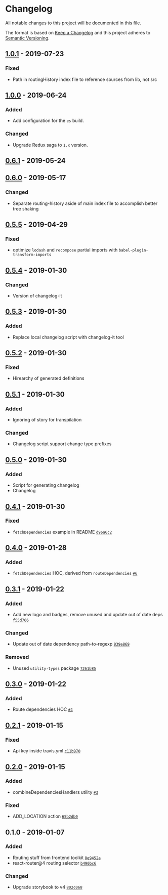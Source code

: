 # Changelog

All notable changes to this project will be documented in this file.

The format is based on [Keep a Changelog](http://keepachangelog.com/en/1.0.0/)
and this project adheres to [Semantic Versioning](http://semver.org/spec/v2.0.0.html).

## [1.0.1] - 2019-07-23
### Fixed
- Path in routingHistory index file to reference sources from lib, not src

## [1.0.0] - 2019-06-24
### Added
- Add configuration for the `es` build.

### Changed
- Upgrade Redux saga to `1.x` version.

## [0.6.1] - 2019-05-24

## [0.6.0] - 2019-05-17
### Changed
- Separate routing-history aside of main index file to accomplish better tree shaking

## [0.5.5] - 2019-04-29
### Fixed
- optimize `lodash` and `recompose` partial imports with `babel-plugin-transform-imports`

## [0.5.4] - 2019-01-30
### Changed
- Version of changelog-it

## [0.5.3] - 2019-01-30
### Added
- Replace local changelog script with changelog-it tool

## [0.5.2] - 2019-01-30
### Fixed
- Hirearchy of generated definitions

## [0.5.1] - 2019-01-30
### Added
- Ignoring of story for transpilation

### Changed
- Changelog script support change type prefixes

## [0.5.0] - 2019-01-30
### Added
- Script for generating changelog
- Changelog

## [0.4.1] - 2019-01-30
### Fixed
- `fetchDependencies` example in README [`d96a6c2`](https://github.com/AckeeCZ/chris/commit/d96a6c2d04add1755bb2e5959cc635537d0ed210)

## [0.4.0] - 2019-01-28
### Added
- `fetchDependencies` HOC, derived from `routeDependencies` [`#6`](https://github.com/AckeeCZ/chris/pull/6)

## [0.3.1] - 2019-01-22
### Added
- Add new logo and badges, remove unused and update out of date deps [`f55d766`](https://github.com/AckeeCZ/chris/commit/f55d766f8400e3f1bd4ffc020058960bb612542f)

### Changed
- Update out of date dependency path-to-regexp [`839e869`](https://github.com/AckeeCZ/chris/commit/839e8699bc0333d82108f31420bcaa9890fbcfaa)

### Removed
- Unused `utility-types` package [`7261b85`](https://github.com/AckeeCZ/chris/commit/7261b8517da6d230064a2366a45737efc6373dca)

## [0.3.0] - 2019-01-22
### Added
- Route dependencies HOC [`#4`](https://github.com/AckeeCZ/chris/pull/4)

## [0.2.1] - 2019-01-15
### Fixed
- Api key inside travis.yml [`c11b970`](https://github.com/AckeeCZ/chris/commit/c11b9708c9480e3c595af143e376e11a91a63b79)

## [0.2.0] - 2019-01-15
### Added
- combineDependenciesHandlers utility [`#3`](https://github.com/AckeeCZ/chris/pull/3)

### Fixed
- ADD_LOCATION action [`65b2db0`](https://github.com/AckeeCZ/chris/commit/65b2db06bd2216ff7366ac4ab340c4bc88ef6916)

## 0.1.0 - 2019-01-07
### Added
- Routing stuff from frontend toolkit [`8e9452a`](https://github.com/AckeeCZ/chris/commit/8e9452adef6994e4ed708ea18f951ad4cdcb1880)
- react-router@4 routing selector [`b490bc6`](https://github.com/AckeeCZ/chris/commit/b490bc6a61f506d8a9b5148ec152d6f12fad2dfa)

### Changed
- Upgrade storybook to v4 [`802c068`](https://github.com/AckeeCZ/chris/commit/802c0688bea38add24214313a334c7bc3e740463)

[1.0.1]: https://github.com/AckeeCZ/chris/compare/v1.0.0...v1.0.1
[1.0.0]: https://github.com/AckeeCZ/chris/compare/v0.6.1...v1.0.0
[0.6.1]: https://github.com/AckeeCZ/chris/compare/v0.6.0...v0.6.1
[0.6.0]: https://github.com/AckeeCZ/chris/compare/v0.5.5...v0.6.0
[0.5.5]: https://github.com/AckeeCZ/chris/compare/v0.5.4...v0.5.5
[0.5.4]: https://github.com/AckeeCZ/chris/compare/v0.5.3...v0.5.4
[0.5.3]: https://github.com/AckeeCZ/chris/compare/v0.5.2...v0.5.3
[0.5.2]: https://github.com/AckeeCZ/chris/compare/v0.5.1...v0.5.2
[0.5.1]: https://github.com/AckeeCZ/chris/compare/v0.5.0...v0.5.1
[0.5.0]: https://github.com/AckeeCZ/chris/compare/v0.4.1...v0.5.0
[0.4.1]: https://github.com/AckeeCZ/chris/compare/v0.4.0...v0.4.1
[0.4.0]: https://github.com/AckeeCZ/chris/compare/v0.3.1...v0.4.0
[0.3.1]: https://github.com/AckeeCZ/chris/compare/v0.3.0...v0.3.1
[0.3.0]: https://github.com/AckeeCZ/chris/compare/v0.2.1...v0.3.0
[0.2.1]: https://github.com/AckeeCZ/chris/compare/v0.2.0...v0.2.1
[0.2.0]: https://github.com/AckeeCZ/chris/compare/v0.1.0...v0.2.0
